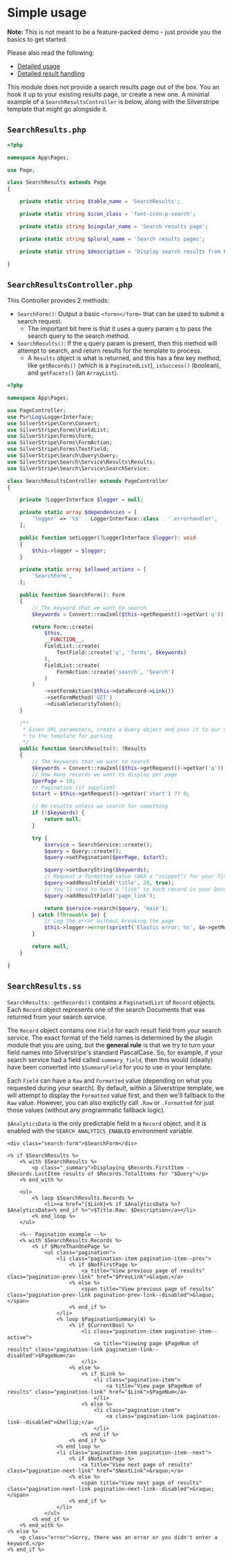 # Simple usage

**Note:** This is not meant to be a feature-packed demo - just provide you the basics to get started.

Please also read the following:

* [Detailed usage](detailed-querying.md)
* [Detailed result handling](detailed-result-handling.md)

This module does not provide a search results page out of the box. You an hook it up to your existing results page, or 
create a new one. A minimal example of a `SearchResultsController` is below, along with the Silverstripe template that 
might go alongside it.

## `SearchResults.php`

```php
<?php

namespace App\Pages;

use Page;

class SearchResults extends Page
{

    private static string $table_name = 'SearchResults';

    private static string $icon_class = 'font-icon-p-search';

    private static string $singular_name = 'Search results page';

    private static string $plural_name = 'Search results pages';

    private static string $description = 'Display search results from Elastic search';

}

```

## `SearchResultsController.php`

This Controller provides 2 methods:

* `SearchForm()`: Output a basic `<form></form>` that can be used to submit a search request.
  * The important bit here is that it uses a query param `q` to pass the search query to the search method.
* `SearchResults()`: If the `q` query param is present, then this method will attempt to search, and return results for
  the template to process.
  * A `Results` object is what is returned, and this has a few key method, like `getRecords()` (which is a 
    `PaginatedList`), `isSuccess()` (boolean), and `getFacets()` (an `ArrayList`).

```php
<?php

namespace App\Pages;

use PageController;
use Psr\Log\LoggerInterface;
use SilverStripe\Core\Convert;
use SilverStripe\Forms\FieldList;
use SilverStripe\Forms\Form;
use SilverStripe\Forms\FormAction;
use SilverStripe\Forms\TextField;
use SilverStripe\Search\Query\Query;
use SilverStripe\Search\Service\Results\Results;
use SilverStripe\Search\Service\SearchService;

class SearchResultsController extends PageController
{

    private ?LoggerInterface $logger = null;

    private static array $dependencies = [
        'logger' => '%$' . LoggerInterface::class . '.errorhandler',
    ];

    public function setLogger(?LoggerInterface $logger): void
    {
        $this->logger = $logger;
    }

    private static array $allowed_actions = [
        'SearchForm',
    ];

    public function SearchForm(): Form
    {
        // The keyword that we want to search
        $keywords = Convert::raw2xml($this->getRequest()->getVar('q'));

        return Form::create(
            $this,
            __FUNCTION__,
            FieldList::create(
                TextField::create('q', 'Terms', $keywords)
            ),
            FieldList::create(
                FormAction::create('search', 'Search')
            )
        )
            ->setFormAction($this->dataRecord->Link())
            ->setFormMethod('GET')
            ->disableSecurityToken();
    }

    /**
     * Given URL parameters, create a Query object and pass it to our Search Service, then return the results (if any)
     * to the template for parsing
     */
    public function SearchResults(): ?Results
    {
        // The keywords that we want to search
        $keywords = Convert::raw2xml($this->getRequest()->getVar('q'));
        // How many records we want to display per page
        $perPage = 10;
        // Pagination (if supplied)
        $start = $this->getRequest()->getVar('start') ?? 0;

        // No results unless we search for something
        if (!$keywords) {
            return null;
        }

        try {
            $service = SearchService::create();
            $query = Query::create();
            $query->setPagination($perPage, $start);

            $query->setQueryString($keywords);
            // Request a formatted value (AKA a "snippet") for your Title field
            $query->addResultField('title', 20, true);
            // You'll need to have a "link" to each record in your Documents
            $query->addResultField('page_link');

            return $service->search($query, 'main');
        } catch (Throwable $e) {
            // Log the error without breaking the page
            $this->logger->error(sprintf('Elastic error: %s', $e->getMessage()), ['elastic' => $e]);
        }

        return null;
    }

}

```

## `SearchResults.ss`

`SearchResults::getRecords()` contains a `PaginatedList` of `Record` objects. Each `Record` object represents one of the
search Documents that was returned from your search service.

The `Record` object contains one `Field` for each result field from your search service. The exact format of the field
names is determined by the plugin module that you are using, but the **general rule** is that we try to turn your field
names into Silverstripe's standard PascalCase. So, for example, if your search service had a field called
`summary_field`, then this would (ideally) have been converted into `$SummaryField` for you to use in your template.

Each `Field` can have a `Raw` and `Formatted` value (depending on what you requested during your search). By default,
within a Silverstripe template, we will attempt to display the `Formatted` value first, and then we'll fallback to the
`Raw` value. However, you can also explictly call `.Raw` or `.Formatted` for just those values (without any programmatic
fallback logic).

`$AnalyticsData` is the only predictable field in a `Record` object, and it is enabled with the
`SEARCH_ANALYTICS_ENABLED` environment variable.

```silverstripe
<div class="search-form">$SearchForm</div>

<% if $SearchResults %>
    <% with $SearchResults %>
        <p class="_summary">Displaying $Records.FirstItem - $Records.LastItem results of $Records.TotalItems for "$Query"</p>
    <% end_with %>

    <ul>
        <% loop $SearchResults.Records %>
            <li><a href="{$Link}<% if $AnalyticsData %>?$AnalyticsData<% end_if %>">$Title.Raw: $Description</a></li>
        <% end_loop %>
    </ul>

    <%-- Pagination example --%>
    <% with $SearchResults.Records %>
        <% if $MoreThanOnePage %>
            <ul class="pagination">
                <li class="pagination-item pagination-item--prev">
                    <% if $NotFirstPage %>
                        <a title="View previous page of results" class="pagination-prev-link" href="$PrevLink">&laquo;</a>
                    <% else %>
                        <span title="View previous page of results" class="pagination-prev-link pagination-prev-link--disabled">&laquo;</span>
                    <% end_if %>
                </li>
                <% loop $PaginationSummary(4) %>
                    <% if $CurrentBool %>
                        <li class="pagination-item pagination-item--active">
                            <a title="Viewing page $PageNum of results" class="pagination-link pagination-link--disabled">$PageNum</a>
                        </li>
                    <% else %>
                        <% if $Link %>
                            <li class="pagination-item">
                                <a title="View page $PageNum of results" class="pagination-link" href="$Link">$PageNum</a>
                            </li>
                        <% else %>
                            <li class="pagination-item">
                                <a class="pagination-link pagination-link--disabled">&hellip;</a>
                            </li>
                        <% end_if %>
                    <% end_if %>
                <% end_loop %>
                <li class="pagination-item pagination-item--next">
                    <% if $NotLastPage %>
                        <a title="View next page of results" class="pagination-next-link" href="$NextLink">&raquo;</a>
                    <% else %>
                        <span title="View next page of results" class="pagination-next-link pagination-next-link--disabled">&raquo;</span>
                    <% end_if %>
                </li>
            </ul>
        <% end_if %>
    <% end_with %>
<% else %>
    <p class="error">Sorry, there was an error or you didn't enter a keyword.</p>
<% end_if %>

```

